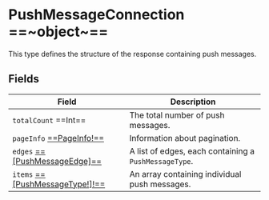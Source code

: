 # PushMessageConnection ==~object~==

This type defines the structure of the response containing push messages.

## Fields

| Field                                                                   | Description                                            |
|-------------------------------------------------------------------------|--------------------------------------------------------|
| `totalCount` ==Int==                                                    | The total number of push messages.                     |
| `pageInfo` [==PageInfo!==](../../Catalog/objects/PageInfo.md)           | Information about pagination.                          |
| `edges` [==[PushMessageEdge]==](PushMessageEdge.md)                     | A list of edges, each containing a `PushMessageType`.  |
| `items` [==[PushMessageType!]!==](PushMessageType.md)                   | An array containing individual push messages.          |